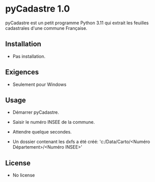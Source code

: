 # pyCadastre 1.0

pyCadastre est un petit programme Python 3.11 qui extrait les feuilles cadastrales d'une commune Française.



## Installation

   - Pas installation.

## Exigences

   - Seulement pour Windows


## Usage

  - Démarrer pyCadastre.

  - Saisir le numéro INSEE de la commune.

  - Attendre quelque secondes.

  - Un dossier contenant les dxfs a été créé: 'c:/Data/Carto/<Numéro Département>/<Numéro INSEE>'


## License

  - No license
